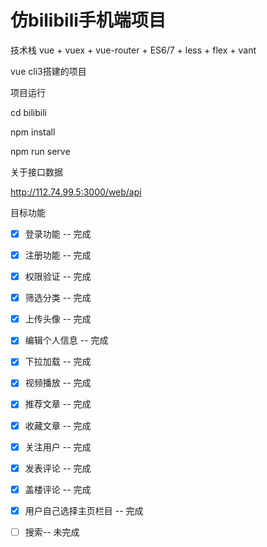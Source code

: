 # 仿bilibili手机端项目

技术栈
vue + vuex + vue-router + ES6/7 + less + flex + vant

vue cli3搭建的项目

项目运行

cd bilibili

npm install

npm run serve



关于接口数据

http://112.74.99.5:3000/web/api



目标功能

- [x] 登录功能 -- 完成
- [x] 注册功能 -- 完成
- [x] 权限验证 -- 完成
- [x] 筛选分类 -- 完成
- [x] 上传头像 -- 完成
- [x] 编辑个人信息 -- 完成
- [x] 下拉加载 -- 完成
- [x] 视频播放 -- 完成
- [x] 推荐文章 -- 完成
- [x] 收藏文章 -- 完成
- [x] 关注用户 -- 完成
- [x] 发表评论 -- 完成
- [x] 盖楼评论 -- 完成
- [x] 用户自己选择主页栏目 -- 完成
- [ ] 搜索-- 未完成





